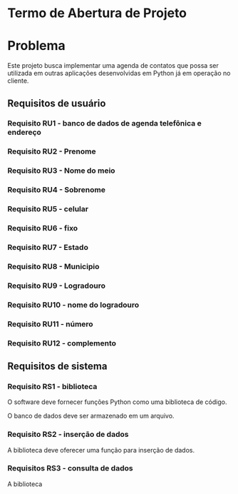 # Termo de Abertura de Projeto

# Problema

Este projeto busca implementar uma agenda de contatos que possa ser utilizada em outras aplicações desenvolvidas em Python já em operação no cliente.

## Requisitos de usuário

### Requisito RU1 - banco de dados de agenda telefônica e endereço

### Requisito RU2 - Prenome

### Requisito RU3 - Nome do meio

### Requisito RU4 - Sobrenome

### Requisito RU5 - celular

### Requisito RU6 - fixo

### Requisito RU7 - Estado

### Requisito RU8 - Municipio

### Requisito RU9 - Logradouro

### Requisito RU10 - nome do logradouro

### Requisito RU11 - número

### Requisito RU12 - complemento

## Requisitos de sistema

### Requisito RS1 - biblioteca

O software deve fornecer funções Python como uma biblioteca de código.

O banco de dados deve ser armazenado em um arquivo.

### Requisito RS2 - inserção de dados

A biblioteca deve oferecer uma função para inserção de dados.

### Requisitos RS3 - consulta de dados

A biblioteca 